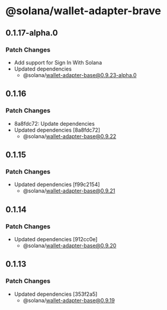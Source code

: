 # @solana/wallet-adapter-brave

## 0.1.17-alpha.0

### Patch Changes

-   Add support for Sign In With Solana
-   Updated dependencies
    -   @solana/wallet-adapter-base@0.9.23-alpha.0

## 0.1.16

### Patch Changes

-   8a8fdc72: Update dependencies
-   Updated dependencies [8a8fdc72]
    -   @solana/wallet-adapter-base@0.9.22

## 0.1.15

### Patch Changes

-   Updated dependencies [f99c2154]
    -   @solana/wallet-adapter-base@0.9.21

## 0.1.14

### Patch Changes

-   Updated dependencies [912cc0e]
    -   @solana/wallet-adapter-base@0.9.20

## 0.1.13

### Patch Changes

-   Updated dependencies [353f2a5]
    -   @solana/wallet-adapter-base@0.9.19
